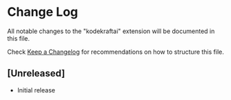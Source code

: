 # Change Log

All notable changes to the "kodekraftai" extension will be documented in this file.

Check [Keep a Changelog](http://keepachangelog.com/) for recommendations on how to structure this file.

## [Unreleased]

- Initial release